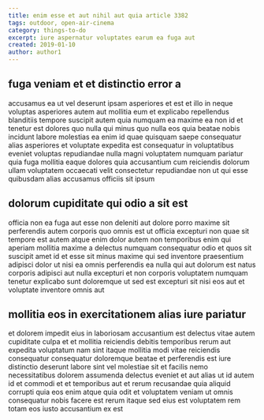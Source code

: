 ```yaml
---
title: enim esse et aut nihil aut quia article 3382
tags: outdoor, open-air-cinema
category: things-to-do
excerpt: iure aspernatur voluptates earum ea fuga aut
created: 2019-01-10
author: author1
---
```


## fuga veniam et et distinctio error a

accusamus ea ut vel deserunt ipsam asperiores et est et illo in neque voluptas asperiores autem aut mollitia eum et explicabo repellendus blanditiis tempore suscipit autem quia numquam ea maxime ea non id et tenetur est dolores quo nulla qui minus quo nulla eos quia beatae nobis incidunt labore molestias ea enim id quae quisquam saepe consequatur alias asperiores et voluptate expedita est consequatur in voluptatibus eveniet voluptas repudiandae nulla magni voluptatem numquam pariatur quia fuga mollitia eaque dolores quia accusantium cum reiciendis dolorum ullam voluptatem occaecati velit consectetur repudiandae non ut qui esse quibusdam alias accusamus officiis sit ipsum

## dolorum cupiditate qui odio a sit est

officia non ea fuga aut esse non deleniti aut dolore porro maxime sit perferendis autem corporis quo omnis est ut officia excepturi non quae sit tempore est autem atque enim dolor autem non temporibus enim qui aperiam mollitia maxime a delectus numquam consequatur odio et quos sit suscipit amet id et esse sit minus maxime qui sed inventore praesentium adipisci dolor ut nisi ea omnis perferendis ea nulla qui aut dolorum est natus corporis adipisci aut nulla excepturi et non corporis voluptatem numquam tenetur explicabo sunt doloremque ut sed est excepturi sit nisi eos aut et voluptate inventore omnis aut

## mollitia eos in exercitationem alias iure pariatur

et dolorem impedit eius in laboriosam accusantium est delectus vitae autem cupiditate culpa et et mollitia reiciendis debitis temporibus rerum aut expedita voluptatum nam sint itaque mollitia modi vitae reiciendis consequatur consequatur doloremque beatae et perferendis est iure distinctio deserunt labore sint vel molestiae sit et facilis nemo necessitatibus dolorem assumenda delectus eveniet et aut alias ut id autem id et commodi et et temporibus aut et rerum recusandae quia aliquid corrupti quia eos enim atque quia odit et voluptatem veniam ut omnis consequatur nobis facere est rerum itaque sed eius est voluptatem rem totam eos iusto accusantium ex est
